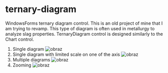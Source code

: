 # ternary-diagram
WindowsForms ternary diagram control.
This is an old project of mine that I am trying to revamp. This type of diagram is often used in metallurgy to analyze slag properties.
TernaryDiagram control is designed similarly to the Chart control.

1. Single diagram
![obraz](https://user-images.githubusercontent.com/18006001/166981421-65e3e8bd-1e6a-4db3-ad71-da81df523d21.png)
2. Single diagram with limited scale on one of the axis
![obraz](https://user-images.githubusercontent.com/18006001/166981584-22ba70d5-6a48-4614-bea0-2daed2ab6959.png)
3. Multiple diagrams
![obraz](https://user-images.githubusercontent.com/18006001/166981782-973ef939-53d8-474f-8518-3dbbb565f2a5.png)
4. Zooming
![obraz](https://user-images.githubusercontent.com/18006001/166981956-0924461a-e60d-4e31-bb8a-0ae60be692e1.png)
